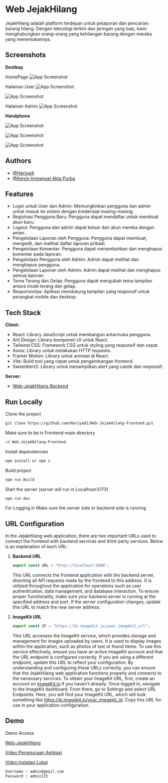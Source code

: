 # Web JejakHilang

JejakHilang adalah platform terdepan untuk pelaporan dan pencarian barang hilang. Dengan teknologi terkini dan jaringan yang luas, kami menghubungkan orang-orang yang kehilangan barang dengan mereka yang menemukannya.

## Screenshots
**Destkop**

HomePage
![App Screenshot](https:jpeg)

Halaman User
![App Screenshot](https:png)

![App Screenshot](https:/png)

Halaman Admin
![App Screenshot](https://png)

**Handphone**

![App Screenshot](https://.png)

![App Screenshot](https://png)

![App Screenshot](https://i.s.png)







## Authors

- [@Hariyadi](https://github.com/hariyad1)
- [@Keivin Immanuel Akta Purba](https://github.com/hariyad1)

## Features

- Login untuk User dan Admin: Memungkinkan pengguna dan admin untuk masuk ke sistem dengan kredensial masing-masing.
- Registrasi Pengguna Baru: Pengguna dapat mendaftar untuk membuat akun baru.
- Logout: Pengguna dan admin dapat keluar dari akun mereka dengan aman.
- Pengelolaan Laporan oleh Pengguna: Pengguna dapat membuat, mengedit, dan melihat daftar laporan pribadi.
- Pengelolaan Komentar: Pengguna dapat menambahkan dan menghapus komentar pada laporan.
- Pengelolaan Pengguna oleh Admin: Admin dapat melihat dan menghapus pengguna.
- Pengelolaan Laporan oleh Admin: Admin dapat melihat dan menghapus semua laporan.
- Tema Terang dan Gelap: Pengguna dapat mengubah tema tampilan antara mode terang dan gelap.
- Responsivitas: Aplikasi mendukung tampilan yang responsif untuk perangkat mobile dan desktop.

## Tech Stack

**Client:** 
- React: Library JavaScript untuk membangun antarmuka pengguna.
- Ant Design: Library komponen UI untuk React.
- Tailwind CSS: Framework CSS untuk styling yang responsif dan cepat.
- Axios: Library untuk melakukan HTTP requests.
- Framer Motion: Library untuk animasi di React.
- Vite: Build tool yang cepat untuk pengembangan frontend.
- SweetAlert2: Library untuk menampilkan alert yang cantik dan responsif.

**Server:**
- [Web-JejakHilang-Backend](https://github.com/Hariyad1/Web-JejakHilang-Backend.git)

## Run Locally

Clone the project

```bash
git clone https://github.com/Hariyad1/Web-JejakHilang-Frontend.git
```

Make sure to be in Frontend-main directory

```bash
cd Web-JejakHilang-Frontend
```

Install dependencies

```bash
npm install or npm i
```
Build project

```bash
npm run Build
```

Start the server (server will run in Localhost:5173)

```bash
npm run dev
```

For Logging in Make sure the server side or backend side is running

## URL Configuration

In the JejakHilang web application, there are two important URLs used to connect the frontend with backend services and third-party services. Below is an explanation of each URL:

1. **Backend URL**

   ```javascript
   export const URL = "http://localhost:5000";
   ```

   This URL connects the frontend application with the backend server, directing all API requests made by the frontend to this address. It is utilized throughout the application for operations such as user authentication, data management, and database interaction. To ensure proper functionality, make sure your backend server is running at the specified address and port. If the server configuration changes, update this URL to match the new server address.

2. **ImageKit URL**

   ```javascript
   export const IF = "https://ik.imagekit.io/your_imagekit_url";
   ```

   This URL accesses the ImageKit service, which provides storage and management for images uploaded by users. It is used to display images within the application, such as photos of lost or found items. To use this service effectively, ensure you have an active ImageKit account and that the URL endpoint is configured correctly. If you are using a different endpoint, update this URL to reflect your configuration. By understanding and configuring these URLs correctly, you can ensure that the JejakHilang web application functions properly and connects to the necessary services.
   To obtain your ImageKit URL, first, create an account on [ImageKit.io](https://imagekit.io/) if you haven't already. Once logged in, navigate to the ImageKit dashboard. From there, go to Settings and select URL Endpoints. Here, you will find your ImageKit URL, which will look something like https://ik.imagekit.io/your_imagekit_id. Copy this URL for use in your application configuration.

## Demo

Demo Access

[Web-JejakHilang](https://)

[Video Penggunaan Aplikasi](https://youtu.be/)

[Video Instalasi Lokal](https://youtu.be/)

```bash
Username : admin@gmail.com
Password : admin123
```
